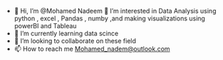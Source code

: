 - 👋 Hi, I’m @Mohamed Nadeem
👀 I’m interested in Data Analysis using python , excel , Pandas , numby ,and making visualizations using powerBI and Tableau
- 🌱 I’m currently learning data scince 
- 💞️ I’m looking to collaborate on these field 
- 📫 How to reach me Mohamed_nadem@outlook.com

<!---
Nadem2601/Nadem2601 is a ✨ special ✨ repository because its `README.md` (this file) appears on your GitHub profile.
You can click the Preview link to take a look at your changes.
--->
